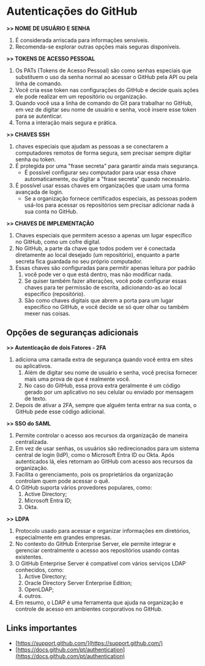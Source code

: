 # Autenticações do GitHub
 
 

**>> NOME DE USUÁRIO E SENHA**
1. É considerada arriscada para informações sensíveis. 
2. Recomenda-se explorar outras opções mais seguras disponíveis.

**>> TOKENS DE ACESSO PESSOAL**
1. Os PATs (Tokens de Acesso Pessoal) são como senhas especiais que substituem o uso da senha normal ao acessar o GitHub pela API ou pela linha de comando. 
2. Você cria esse token nas configurações do GitHub e decide quais ações ele pode realizar em um repositório ou organização. 
3. Quando você usa a linha de comando do Git para trabalhar no GitHub, em vez de digitar seu nome de usuário e senha, você insere esse token para se autenticar.  
4. Torna a interação mais segura e prática.

**>> CHAVES SSH**
1. chaves especiais que ajudam as pessoas a se conectarem a computadores remotos de forma segura, sem precisar sempre digitar senha ou token.
2. É protegida por uma "frase secreta" para garantir ainda mais segurança.  
	- É possível configurar seu computador para usar essa chave automaticamente, ou digitar a "frase secreta" quando necessário.
3. É possível usar essas chaves em organizações que usam uma forma avançada de login. 
	-  Se a organização fornece certificados especiais, as pessoas podem usá-los para acessar os repositórios sem precisar adicionar nada à sua conta no GitHub.

**>> CHAVES DE IMPLEMENTAÇÃO**
1. Chaves especiais que permitem acesso a apenas um lugar específico no GitHub, como um cofre digital. 
2. No GitHub, a parte da chave que todos podem ver é conectada diretamente ao local desejado (um repositório), enquanto a parte secreta fica guardada no seu próprio computador.
3. Essas chaves são configuradas para permitir apenas leitura por padrão 
	1. você pode ver o que está dentro, mas não modificar nada. 
	2. Se quiser também fazer alterações, você pode configurar essas chaves para ter permissão de escrita, adicionando-as ao local específico (repositório). 
	3. São como chaves digitais que abrem a porta para um lugar específico no GitHub, e você decide se só quer olhar ou também mexer nas coisas.
## Opções de seguranças adicionais

**>> Autenticação de dois Fatores - 2FA**
1. adiciona uma camada extra de segurança quando você entra em sites ou aplicativos. 
	1. Além de digitar seu nome de usuário e senha, você precisa fornecer mais uma prova de que é realmente você.
	2. No caso do GitHub, essa prova extra geralmente é um código gerado por um aplicativo no seu celular ou enviado por mensagem de texto. 
2. Depois de ativar a 2FA, sempre que alguém tenta entrar na sua conta, o GitHub pede esse código adicional. 

**>> SSO do SAML**
1. Permite controlar o acesso aos recursos da organização de maneira centralizada. 
2. Em vez de usar senhas, os usuários são redirecionados para um sistema central de login (IdP), como o Microsoft Entra ID ou Okta. Após autenticados lá, eles retornam ao GitHub com acesso aos recursos da organização.
3. Facilita o gerenciamento, pois os proprietários da organização controlam quem pode acessar o quê. 
4. O GitHub suporta vários provedores populares, como:
	1. Active Directory;
	2. Microsoft Entra ID;
	3. Okta. 

**>>** **LDPA**
1. Protocolo usado para acessar e organizar informações em diretórios, especialmente em grandes empresas. 
2. No contexto do GitHub Enterprise Server, ele permite integrar e gerenciar centralmente o acesso aos repositórios usando contas existentes.
3. O GitHub Enterprise Server é compatível com vários serviços LDAP conhecidos, como:
	1. Active Directory;
	2. Oracle Directory Server Enterprise Edition; 
	3. OpenLDAP;
	4. outros. 
4. Em resumo, o LDAP é uma ferramenta que ajuda na organização e controle de acesso em ambientes corporativos no GitHub.

## Links importantes
- [https://support.github.com/](https://support.github.com/)
- [https://docs.github.com/pt/authentication](https://docs.github.com/pt/authentication)